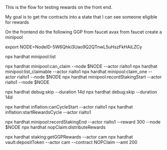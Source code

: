 This is the flow for testing rewards on the front end.

My goal is to get the contracts into a state that I can see someone eligible for rewards

On the frontend do the following
GGP from faucet
avax from faucet
create a minipool

export NODE=NodeID-5W6Qhki3Uao9Q2QTnwL5uHszFkHAiLZCy

npx hardhat minipool:list

npx hardhat minipool:can_claim --node $NODE --actor rialto1
npx hardhat minipool:list_claimable --actor rialto1
npx hardhat minipool:claim_one --actor rialto1 --node $NODE
npx hardhat minipool:recordStakingStart --actor rialto1 --node $NODE

npx hardhat debug:skip --duration 14d
npx hardhat debug:skip --duration 14d

npx hardhat inflation:canCycleStart --actor rialto1
npx hardhat inflation:startRewardsCycle --actor rialto1

npx hardhat minipool:recordStakingEnd --actor rialto1 --reward 300 --node $NODE
npx hardhat nopClaim:distributeRewards

npx hardhat staking:getGGPRewards --actor cam
npx hardhat vault:depositToken --actor cam --contract NOPClaim --amt 200
